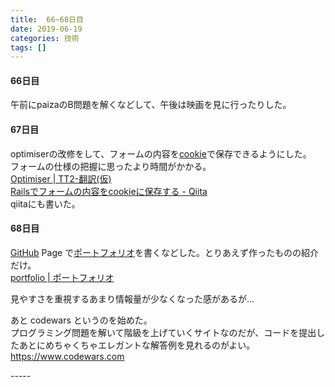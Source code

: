 ```yaml
---
title:  66~68日目
date: 2019-06-19
categories: 技術
tags: []
---
```


<div class="section">
    <h4>66日目</h4>
    <p>午前にpaizaのB問題を解くなどして、午後は映画を見に行ったりした。</p>

</div>
<div class="section">
    <h4>67日目</h4>
    <p>optimiserの改修をして、フォームの内容を<a class="keyword" href="http://d.hatena.ne.jp/keyword/cookie">cookie</a>で保存できるようにした。<br />
フォームの仕様の把握に思ったより時間がかかる。<br />
<a href="https://tt2japanese.herokuapp.com/optimiser">Optimiser | TT2-&#x7FFB;&#x8A33;(&#x4EEE;)</a><br />
<a href="https://qiita.com/hukurouo/items/77ff82694fd9297e5084">Rails&#x3067;&#x30D5;&#x30A9;&#x30FC;&#x30E0;&#x306E;&#x5185;&#x5BB9;&#x3092;cookie&#x306B;&#x4FDD;&#x5B58;&#x3059;&#x308B; - Qiita</a><br />
qiitaにも書いた。</p>

</div>
<div class="section">
    <h4>68日目</h4>
    <p><a class="keyword" href="http://d.hatena.ne.jp/keyword/GitHub">GitHub</a> Page で<a class="keyword" href="http://d.hatena.ne.jp/keyword/%A5%DD%A1%BC%A5%C8%A5%D5%A5%A9%A5%EA%A5%AA">ポートフォリオ</a>を書くなどした。とりあえず作ったものの紹介だけ。<br />
<a href="https://hukurouo.github.io/portfolio/">portfolio | &#x30DD;&#x30FC;&#x30C8;&#x30D5;&#x30A9;&#x30EA;&#x30AA;</a></p><p>見やすさを重視するあまり情報量が少なくなった感があるが...　</p><p>あと codewars というのを始めた。<br />
プログラミング問題を解いて階級を上げていくサイトなのだが、コードを提出したあとにめちゃくちゃエレガントな解答例を見れるのがよい。<br />
<a href="https://www.codewars.com">https://www.codewars.com</a></p>

</div>
-----
